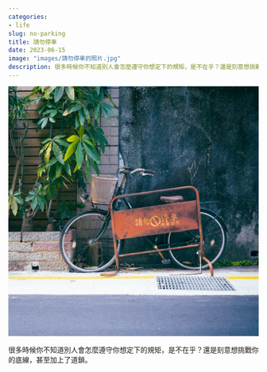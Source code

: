 ```yaml
---
categories:
- life
slug: no-parking
title: 請勿停車
date: 2023-06-15
image: "images/請勿停車的照片.jpg"
description: 很多時候你不知道別人會怎麼遵守你想定下的規矩，是不在乎？還是刻意想挑戰你的底線，甚至加上了道鎖。
---
```


![請勿停車的照片](images/請勿停車的照片.jpg)

很多時候你不知道別人會怎麼遵守你想定下的規矩，是不在乎？還是刻意想挑戰你的底線，甚至加上了道鎖。

